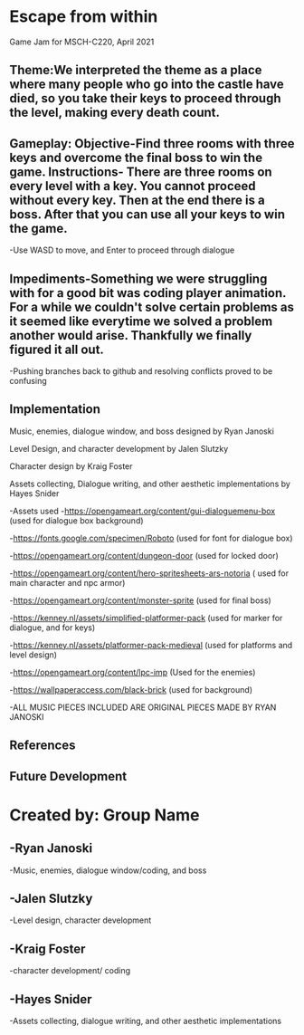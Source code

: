 # Escape from within
Game Jam for MSCH-C220, April 2021

## Theme:We interpreted the theme as a place where many people who go into the castle have died, so you take their keys to proceed through the level, making every death count.

## Gameplay: Objective-Find three rooms with three keys and overcome the final boss to win the game. Instructions- There are three rooms on every level with a key. You cannot proceed without every key. Then at the end there is a boss. After that you can use all your keys to win the game. 
  -Use WASD to move, and Enter to proceed through dialogue

## Impediments-Something we were struggling with for a good bit was coding player animation. For a while we couldn't solve certain problems as it seemed like everytime we solved a problem another would arise. Thankfully we finally figured it all out.
  -Pushing branches back to github and resolving conflicts proved to be confusing

## Implementation

Music, enemies, dialogue window, and boss designed by Ryan Janoski 

Level Design, and character development by Jalen Slutzky

Character design by Kraig Foster 

Assets collecting, Dialogue writing, and other aesthetic implementations by Hayes Snider

-Assets used 
   -https://opengameart.org/content/gui-dialoguemenu-box (used for dialogue box background)
   
   -https://fonts.google.com/specimen/Roboto (used for font for dialogue box)
   
   -https://opengameart.org/content/dungeon-door (used for locked door)
   
   -https://opengameart.org/content/hero-spritesheets-ars-notoria ( used for main character and npc armor)
   
   -https://opengameart.org/content/monster-sprite (used for final boss) 
   
   -https://kenney.nl/assets/simplified-platformer-pack (used for marker for dialogue, and for keys) 
   
   -https://kenney.nl/assets/platformer-pack-medieval (used for platforms and level design) 
   
   -https://opengameart.org/content/lpc-imp (Used for the enemies)
   
   -https://wallpaperaccess.com/black-brick (used for background)
   
   -ALL MUSIC PIECES INCLUDED ARE ORIGINAL PIECES MADE BY RYAN JANOSKI
## References

## Future Development

# Created by: Group Name
## -Ryan Janoski 
  -Music, enemies, dialogue window/coding, and boss
## -Jalen Slutzky 
  -Level design, character development 
## -Kraig Foster 
  -character development/ coding
## -Hayes Snider 
  -Assets collecting, dialogue writing, and other aesthetic implementations 
